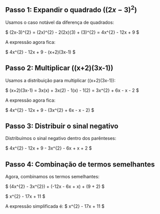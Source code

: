 ## Passo 1: Expandir o quadrado $((2x-3)^{2})$ 

Usamos o caso notável da diferença de quadrados:

$
(2x-3)^{2} = (2x)^{2} - 2(2x)(3) + (3)^{2} = 4x^{2} - 12x + 9
$

A expressão agora fica:

$
4x^{2} - 12x + 9 - (x+2)(3x-1)
$

## Passo 2: Multiplicar \((x+2)(3x-1)\)

Usamos a distribuição para multiplicar \((x+2)(3x-1)\):

$
(x+2)(3x-1) = 3x(x) + 3x(2) - 1(x) - 1(2) = 3x^{2} + 6x - x - 2
$

A expressão agora fica:

$
4x^{2} - 12x + 9 - (3x^{2} + 6x - x - 2)
$

## Passo 3: Distribuir o sinal negativo

Distribuímos o sinal negativo dentro dos parênteses:

$
4x^{2} - 12x + 9 - 3x^{2} - 6x + x + 2
$

## Passo 4: Combinação de termos semelhantes

Agora, combinamos os termos semelhantes:

$
(4x^{2} - 3x^{2}) + (-12x - 6x + x) + (9 + 2)
$

$
x^{2} - 17x + 11
$

A expressão simplificada é:
$
x^{2} - 17x + 11
$

